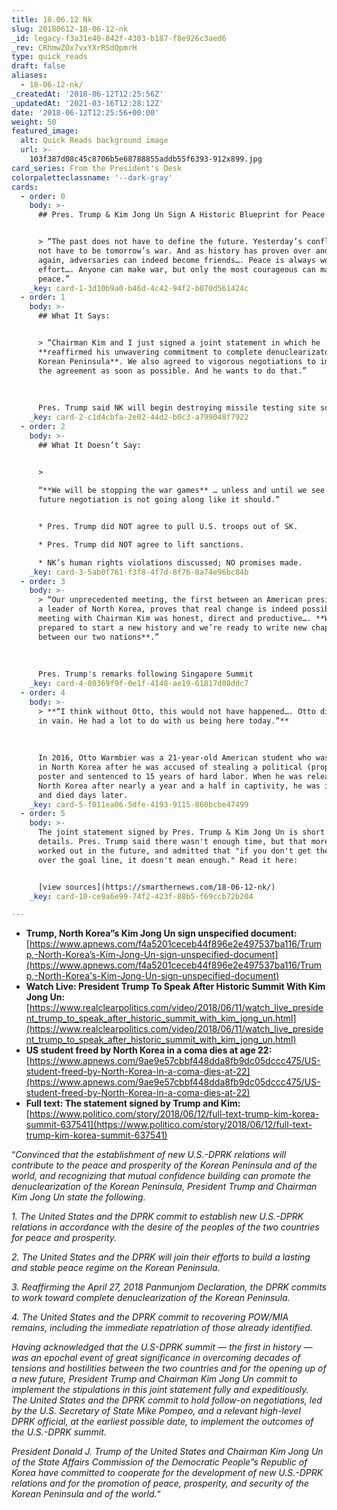 ```yaml
---
title: 18.06.12 Nk
slug: 20180612-18-06-12-nk
_id: legacy-f3a31e40-842f-4303-b187-f8e926c3aed6
_rev: CRhmwZOx7vxYXrRSdQpmrH
type: quick_reads
draft: false
aliases:
  - 18-06-12-nk/
_createdAt: '2018-06-12T12:25:56Z'
_updatedAt: '2021-03-16T12:28:12Z'
date: '2018-06-12T12:25:56+00:00'
weight: 50
featured_image:
  alt: Quick Reads background image
  url: >-
    103f387d08c45c8706b5e68788855addb55f6393-912x899.jpg
card_series: From the President's Desk
colorpaletteclassname: '--dark-gray'
cards:
  - order: 0
    body: >-
      ## Pres. Trump & Kim Jong Un Sign A Historic Blueprint for Peace


      > “The past does not have to define the future. Yesterday’s conflict does
      not have to be tomorrow’s war. And as history has proven over and over
      again, adversaries can indeed become friends…. Peace is always worth the
      effort…. Anyone can make war, but only the most courageous can make
      peace.”
    _key: card-1-3d10b9a0-b46d-4c42-94f2-b070d561424c
  - order: 1
    body: >-
      ## What It Says:


      > “Chairman Kim and I just signed a joint statement in which he
      **reaffirmed his unwavering commitment to complete denuclearizaton of the
      Korean Peninsula**. We also agreed to vigorous negotiations to implement
      the agreement as soon as possible. And he wants to do that.”  
        
        
        
      Pres. Trump said NK will begin destroying missile testing site soon.
    _key: card-2-c1d4cbfa-2e02-44d2-b0c3-a799048f7922
  - order: 2
    body: >-
      ## What It Doesn’t Say:


      >   
        
      “**We will be stopping the war games** … unless and until we see the
      future negotiation is not going along like it should.”


      * Pres. Trump did NOT agree to pull U.S. troops out of SK.

      * Pres. Trump did NOT agree to lift sanctions.

      * NK’s human rights violations discussed; NO promises made.
    _key: card-3-5ab0f761-f3f8-4f7d-8f76-8a74e96bc84b
  - order: 3
    body: >-
      > “Our unprecedented meeting, the first between an American president and
      a leader of North Korea, proves that real change is indeed possible. My
      meeting with Chairman Kim was honest, direct and productive…. **We’re
      prepared to start a new history and we’re ready to write new chapter
      between our two nations**.”  
        
        
        
      Pres. Trump's remarks following Singapore Summit
    _key: card-4-80369f9f-0e1f-4148-ae19-61817d08ddc7
  - order: 4
    body: >-
      > **“I think without Otto, this would not have happened…. Otto did not die
      in vain. He had a lot to do with us being here today.”**  
        
        
        
      In 2016, Otto Warmbier was a 21-year-old American student who was arrested
      in North Korea after he was accused of stealing a political (propoganda)
      poster and sentenced to 15 years of hard labor. When he was released by
      North Korea after nearly a year and a half in captivity, he was in a coma
      and died days later.
    _key: card-5-f011ea06-5dfe-4193-9115-860bcbe47499
  - order: 5
    body: >-
      The joint statement signed by Pres. Trump & Kim Jong Un is short on
      details. Pres. Trump said there wasn't enough time, but that more will be
      worked out in the future, and admitted that "if you don't get the ball
      over the goal line, it doesn't mean enough." Read it here:


      [view sources](https://smarthernews.com/18-06-12-nk/)
    _key: card-10-ce9a6e99-74f2-423f-88b5-f69ccb72b204

---
```

* **Trump, North Korea”s Kim Jong Un sign unspecified document:** [https://www.apnews.com/f4a5201ceceb44f896e2e497537ba116/Trump,-North-Korea’s-Kim-Jong-Un-sign-unspecified-document](https://www.apnews.com/f4a5201ceceb44f896e2e497537ba116/Trump,-North-Korea's-Kim-Jong-Un-sign-unspecified-document)
* **Watch Live: President Trump To Speak After Historic Summit With Kim Jong Un:** [https://www.realclearpolitics.com/video/2018/06/11/watch_live_president_trump_to_speak_after_historic_summit_with_kim_jong_un.html](https://www.realclearpolitics.com/video/2018/06/11/watch_live_president_trump_to_speak_after_historic_summit_with_kim_jong_un.html)
* **US student freed by North Korea in a coma dies at age 22:** [https://www.apnews.com/9ae9e57cbbf448dda8fb9dc05dccc475/US-student-freed-by-North-Korea-in-a-coma-dies-at-22](https://www.apnews.com/9ae9e57cbbf448dda8fb9dc05dccc475/US-student-freed-by-North-Korea-in-a-coma-dies-at-22)
* **Full text: The statement signed by Trump and Kim:** [https://www.politico.com/story/2018/06/12/full-text-trump-kim-korea-summit-637541](https://www.politico.com/story/2018/06/12/full-text-trump-kim-korea-summit-637541)

“_Convinced that the establishment of new U.S.-DPRK relations will contribute to the peace and prosperity of the Korean Peninsula and of the world, and recognizing that mutual confidence building can promote the denuclearization of the Korean Peninsula, President Trump and Chairman Kim Jong Un state the following._

_1. The United States and the DPRK commit to establish new U.S.-DPRK relations in accordance with the desire of the peoples of the two countries for peace and prosperity._

_2. The United States and the DPRK will join their efforts to build a lasting and stable peace regime on the Korean Peninsula._

_3. Reaffirming the April 27, 2018 Panmunjom Declaration, the DPRK commits to work toward complete denuclearization of the Korean Peninsula._

_4. The United States and the DPRK commit to recovering POW/MIA remains, including the immediate repatriation of those already identified._

_Having acknowledged that the U.S-DPRK summit — the first in history — was an epochal event of great significance in overcoming decades of tensions and hostilities between the two countries and for the opening up of a new future, President Trump and Chairman Kim Jong Un commit to implement the stipulations in this joint statement fully and expeditiously. The United States and the DPRK commit to hold follow-on negotiations, led by the U.S. Secretary of State Mike Pompeo, and a relevant high-level DPRK official, at the earliest possible date, to implement the outcomes of the U.S.-DPRK summit._

_President Donald J. Trump of the United States and Chairman Kim Jong Un of the State Affairs Commission of the Democratic People”s Republic of Korea have committed to cooperate for the development of new U.S.-DPRK relations and for the promotion of peace, prosperity, and security of the Korean Peninsula and of the world._“